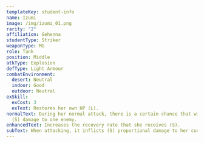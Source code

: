 ```yaml
---
templateKey: student-info
name: Izumi
image: /img/izumi_01.png
rarity: "2"
affiliation: Gehenna
studentType: Striker
weaponType: MG
role: Tank
position: Middle
atkType: Explosion
defType: Light Armour
combatEnvironment:
  desert: Neutral
  indoor: Good
  outdoor: Neutral
exSkill:
  exCost: 3
  exText: Restores her own HP (L).
normalText: During her normal attack, there is a certain chance that will cause
  (S) damage to one enemy.
enhancedText: Increases the recovery rate that she receives (S).
subText: When attacking, it inflicts (S) proportional damage to her current HP.
---
```

